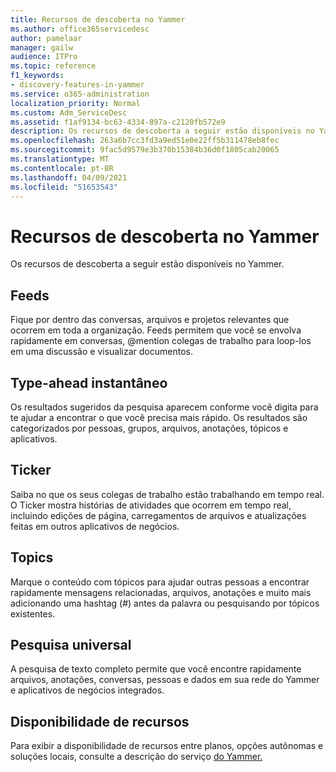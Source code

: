 ```yaml
---
title: Recursos de descoberta no Yammer
ms.author: office365servicedesc
author: pamelaar
manager: gailw
audience: ITPro
ms.topic: reference
f1_keywords:
- discovery-features-in-yammer
ms.service: o365-administration
localization_priority: Normal
ms.custom: Adm_ServiceDesc
ms.assetid: f1af9134-bc63-4334-897a-c2120fb572e9
description: Os recursos de descoberta a seguir estão disponíveis no Yammer.
ms.openlocfilehash: 263a6b7cc3fd3a9ed51e0e22ff5b311478eb8fec
ms.sourcegitcommit: 9fac5d9579e3b370b15384b36d0f1805cab20065
ms.translationtype: MT
ms.contentlocale: pt-BR
ms.lasthandoff: 04/09/2021
ms.locfileid: "51653543"
---
```

# <a name="discovery-features-in-yammer"></a>Recursos de descoberta no Yammer

Os recursos de descoberta a seguir estão disponíveis no Yammer.
  
## <a name="feeds"></a>Feeds

Fique por dentro das conversas, arquivos e projetos relevantes que ocorrem em toda a organização. Feeds permitem que você se envolva rapidamente em conversas, @mention colegas de trabalho para loop-los em uma discussão e visualizar documentos.

## <a name="instant-type-ahead"></a>Type-ahead instantâneo

Os resultados sugeridos da pesquisa aparecem conforme você digita para te ajudar a encontrar o que você precisa mais rápido. Os resultados são categorizados por pessoas, grupos, arquivos, anotações, tópicos e aplicativos.
    
## <a name="ticker"></a>Ticker

Saiba no que os seus colegas de trabalho estão trabalhando em tempo real. O Ticker mostra histórias de atividades que ocorrem em tempo real, incluindo edições de página, carregamentos de arquivos e atualizações feitas em outros aplicativos de negócios.
  
## <a name="topics"></a>Topics

Marque o conteúdo com tópicos para ajudar outras pessoas a encontrar rapidamente mensagens relacionadas, arquivos, anotações e muito mais adicionando uma hashtag (#) antes da palavra ou pesquisando por tópicos existentes.
  
## <a name="universal-search"></a>Pesquisa universal

A pesquisa de texto completo permite que você encontre rapidamente arquivos, anotações, conversas, pessoas e dados em sua rede do Yammer e aplicativos de negócios integrados.
  
## <a name="feature-availability"></a>Disponibilidade de recursos

Para exibir a disponibilidade de recursos entre planos, opções autônomas e soluções locais, consulte a descrição do serviço [do Yammer.](yammer-service-description.md)
  
  
